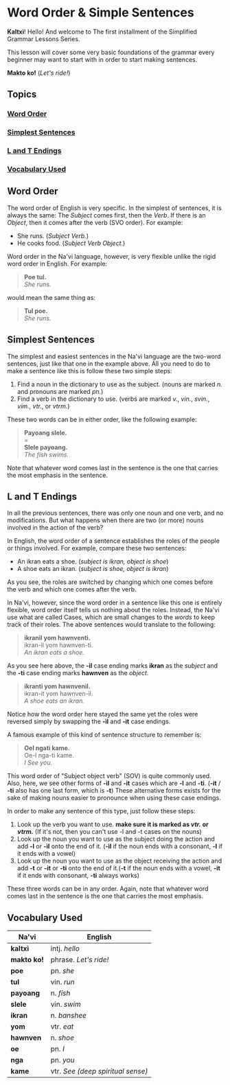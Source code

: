# Word Order & Simple Sentences

**Kaltxì**! Hello! And welcome to The first installment of the Simplified Grammar Lessons Series.

This lesson will cover some very basic foundations of the grammar every beginner may want to start with in order to start making sentences.

**Makto ko!** (_Let's ride!_)

## Topics

### [Word Order](#a1)

### [Simplest Sentences](#a2)

### [L and T Endings](#a3)

### [Vocabulary Used](#v)

<div id="a1"></div>

## Word Order

The word order of English is very specific. In the simplest of sentences, it is always the same: The _Subject_ comes first, then the _Verb_. If there is an _Object_, then it comes after the verb (SVO order). For example:

-   She runs. (_Subject Verb._)
-   He cooks food. (_Subject Verb Object_.)

Word order in the Na'vi language, however, is very flexible unlike the rigid word order in English. For example:

> **Poe tul.**<br>
> _She runs._

would mean the same thing as:

> **Tul poe.**<br>
> _She runs._

<div id="a2"></div>

## Simplest Sentences

The simplest and easiest sentences in the Na'vi language are the two-word sentences, just like that one in the example above. All you need to do to make a sentence like this is follow these two simple steps:

1.  Find a noun in the dictionary to use as the subject. (nouns are marked _n._ and pronouns are marked _pn._)
2.  Find a verb in the dictionary to use. (verbs are marked _v._, _vin._, _svin._, _vim._, _vtr._, or _vtrm._)

These two words can be in either order, like the following example:

> **Payoang slele.**<br>
> =<br>
> **Slele payoang.**<br>
> _The fish swims._

Note that whatever word comes last in the sentence is the one that carries the most emphasis in the sentence.

<div id="a3"></div>

## L and T Endings

In all the previous sentences, there was only one noun and one verb, and no modifications. But what happens when there are two (or more) nouns involved in the action of the verb?

In English, the word order of a sentence establishes the roles of the people or things involved. For example, compare these two sentences:

-   An ikran eats a shoe. (_subject is ikran, object is shoe_)
-   A shoe eats an ikran. (_subject is shoe, object is ikran_)

As you see, the roles are switched by changing which one comes before the verb and which one comes after the verb.

In Na'vi, however, since the word order in a sentence like this one is entirely flexible, word order itself tells us nothing about the roles. Instead, the Na'vi use what are called Cases, which are small changes to the _words_ to keep track of their roles. The above sentences would translate to the following:

> **ikranìl yom hawnventi.**<br>
> ikran-ìl yom hawnven-ti.<br>
> _An ikran eats a shoe._

As you see here above, the **-ìl** case ending marks **ikran** as the _subject_ and the **-ti** case ending marks **hawnven** as the _object_.

> **ikranti yom hawnvenìl.**<br>
> ikran-it yom hawnven-ìl.<br>
> _A shoe eats an ikran._

Notice how the word order here stayed the same yet the roles were reversed simply by swapping the **-ìl** and **-it** case endings.

A famous example of this kind of sentence structure to remember is:

> **Oel ngati kame.**<br>
> Oe-l nga-ti kame.<br>
> _I See you._

This word order of "Subject object verb" (SOV) is quite commonly used. Also, here, we see other forms of **-ìl** and **-it** cases which are **-l** and **-ti**. (**-it** / **-ti** also has one last form, which is **-t**) These alternative forms exists for the sake of making nouns easier to pronounce when using these case endings.

In order to make any sentence of this type, just follow these steps:

1.  Look up the verb you want to use. **make sure it is marked as _vtr._ or _vtrm._** (If it's not, then you can't use -l and -t cases on the nouns)
2.  Look up the noun you want to use as the subject doing the action and add **-l** or **-ìl** onto the end of it. (**-ìl** if the noun ends with a consonant, **-l** if it ends with a vowel)
3.  Look up the noun you want to use as the object receiving the action and add **-t** or **-it** or **-ti** onto the end of it.(**-t** if the noun ends with a vowel, **-it** if it ends with consonant, **-ti** always works)

These three words can be in any order. Again, note that whatever word comes last in the sentence is the one that carries the most emphasis.

<div id="v"></div>

## Vocabulary Used

| Na'vi         | English                           |
| ------------- | --------------------------------- |
| **kaltxì**    | intj. _hello_                     |
| **makto ko!** | phrase. _Let's ride!_             |
| **poe**       | pn. _she_                         |
| **tul**       | vin. _run_                        |
| **payoang**   | n. _fish_                         |
| **slele**     | vin. _swim_                       |
| **ikran**     | n. _banshee_                      |
| **yom**       | vtr. _eat_                        |
| **hawnven**   | n. _shoe_                         |
| **oe**        | pn. _I_                           |
| **nga**       | pn. _you_                         |
| **kame**      | vtr. _See (deep spiritual sense)_ |
